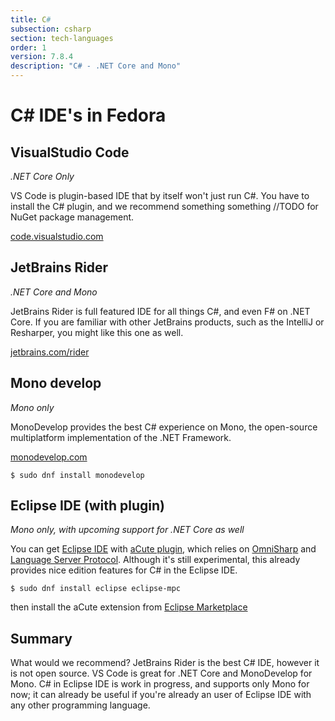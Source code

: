 ```yaml
---
title: C#
subsection: csharp
section: tech-languages
order: 1
version: 7.8.4
description: "C# - .NET Core and Mono"
---
```


# C# IDE's in Fedora

## VisualStudio Code

_.NET Core Only_

VS Code is plugin-based IDE that by itself won't just run C#. You have to install the C# plugin, and we recommend something something //TODO for NuGet package management.

[code.visualstudio.com](https://code.visualstudio.com)

## JetBrains Rider

_.NET Core and Mono_

JetBrains Rider is full featured IDE for all things C#, and even F# on .NET Core. If you are familiar with other JetBrains products, such as the IntelliJ or Resharper, you might like this one as well.

[jetbrains.com/rider](http://jetbrains.com/rider)

## Mono develop

_Mono only_

MonoDevelop provides the best C# experience on Mono, the open-source multiplatform implementation of the .NET Framework.

[monodevelop.com](http://www.monodevelop.com)

```
$ sudo dnf install monodevelop
```

## Eclipse IDE (with plugin)

_Mono only, with upcoming support for .NET Core as well_

You can get [Eclipse IDE](../../../tools/eclipse/about.html) with [aCute plugin](https://github.com/mickaelistria/aCute), which relies on [OmniSharp](http://www.omnisharp.net) and [Language Server Protocol](https://github.com/Microsoft/language-server-protocol). Although it's still experimental, this already provides nice edition features for C# in the Eclipse IDE.

```
$ sudo dnf install eclipse eclipse-mpc
```
then install the aCute extension from [Eclipse Marketplace](https://marketplace.eclipse.org/content/acute-c-edition-eclipse-ide-experimental)

## Summary

What would we recommend? JetBrains Rider is the best C# IDE, however it is not open source. VS Code is great for .NET Core and MonoDevelop for Mono. C# in Eclipse IDE is work in progress, and supports only Mono for now; it can already be useful if you're already an user of Eclipse IDE with any other programming language.
